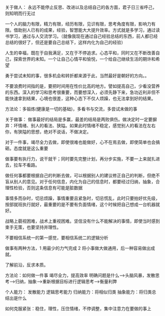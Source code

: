 关于做人：
永远不能停止反思、改进以及总结自己的各方面，君子日三省呼己，则知明而行无过

一个人的脑力有限，精力有限，经历有限，见识有限，思考角度有限，影响力有限。借助别人已有的成果，经验，智慧能大大提升效率。方式就是多学习，通过读书学习，通过与人交流学习。（就像我现在通过自己经验总结的东西，前人都已经总结的很好了，但还是要自己总结下，这样内化为自己的经验）

人生的幸福，既在于自我满足，又在于不停追求。心态平和，同时又在不断改善自己，探索世界的未知。一个让自己心情平和愉悦，一个给自己继续生活的期许和希望

勇于尝试未知的事，很多机会和转折都来源于此，当然最好是朝好的方向。。

不要浪费时间指的是，要把时间用在性价比高的地方。譬如提高自己，少看没营养的东西。深入的学习和思考很重要，而要想深入，必须先静下来，急功近利非但不能快速拿到结果，心境也很差，这种心态下不仅人烦躁，也无法拿到好的结果。

方法论：多锻炼(健康是一切的基础)，多看书与交流，多尝试未做的事

关于做事：
做事最好的结局是多赢，最差的结局是两败俱伤。做决定时一定要摒弃：坏情绪、别人的看法、狭隘。如果此时情绪不稳定，感觉别人的看法在左右你，有狭隘的思想，绝对不说话，不做决定。

对于一件事，竭尽全力去做，即使很难也能做好，心不在焉去做，即使简单也会搞砸。态度就是这么重要

做事要有执行力，说干就干；同时要先完整计划，再分步实施，不要一上来就扎进去，拉车不看路。

做任何事都要根据自己的判断去做，可以根据别人的建议修正自己的判断，但绝不盲从别人的意见。对于任何信息，内化为自己的信息时，都要经过归纳，抽象，合理性检验，否则这条信息有可能是脏数据

事情多而杂时，切忌烦躁，事情重要且紧急时，切忌慌乱，此时只要拍好优先级，按部就班执行就好，最重要的是不要有负面情绪，这个时候把自己想成一台机器就好。

战略上藐视困难，战术上重视困难。坚信没有什么不能解决的事情，即使当时感到束手无策，也要坚持并理性。

不要相信系统一的第一感觉，要相信系统二的逻辑分析

做事有两种方法，1 用最少的力气完成  2 将小事做大做通用，后一种容易做出成就。

了解前沿，反求本质。

方法论：如何做一件事
竭尽全力，提高效率
明确问题是什么-->头脑风暴，发散思考-->归纳，抽象-->重新根据目标进行逻辑思考-->衡量利弊

个人能力：
发散能力
逻辑思考能力
归纳能力：将相似归类
抽象能力：将归类总结出是什么

如何克服紧张：稳住，理性，压住情绪，不停调整，集中注意力在要做的事上

